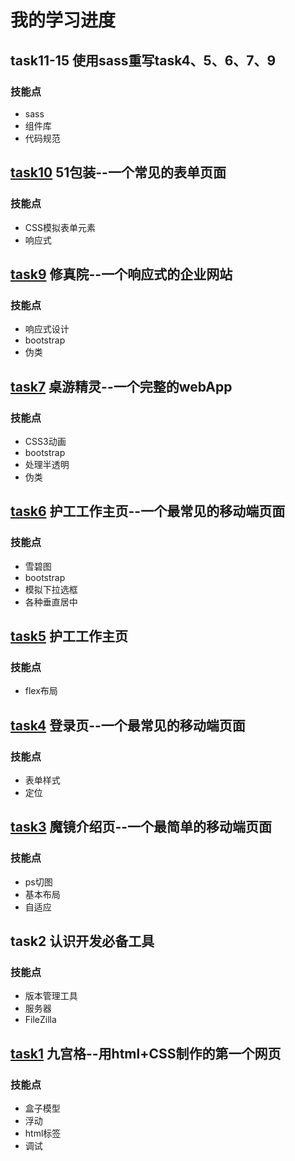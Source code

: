 # 我的学习进度




## task11-15  使用sass重写task4、5、6、7、9

### 技能点
* sass
* 组件库
* 代码规范

## [task10](https://pacino9515.github.io/start-a-project/task10/task10.html) 51包装--一个常见的表单页面

### 技能点
* CSS模拟表单元素
* 响应式

## [task9](https://pacino9515.github.io/start-a-project/task8/xiuzhen.html) 修真院--一个响应式的企业网站

### 技能点
* 响应式设计
* bootstrap
* 伪类
## [task7](https://pacino9515.github.io/start-a-project/task7/zuoyou.html)  桌游精灵--一个完整的webApp

### 技能点
* CSS3动画
* bootstrap
* 处理半透明
* 伪类
## [task6](https://pacino9515.github.io/start-a-project/task6/task6.html)  护工工作主页--一个最常见的移动端页面

### 技能点
* 雪碧图
* bootstrap
* 模拟下拉选框
* 各种垂直居中
## [task5](https://pacino9515.github.io/start-a-project/task5/hugong.html)  护工工作主页

### 技能点
* flex布局
## [task4](https://pacino9515.github.io/start-a-project/task4/denglu.html)  登录页--一个最常见的移动端页面

### 技能点
* 表单样式
* 定位
## [task3](https://pacino9515.github.io/start-a-project/task3/mojing1.html)  魔镜介绍页--一个最简单的移动端页面

### 技能点
* ps切图
* 基本布局
* 自适应

## task2  认识开发必备工具

### 技能点
* 版本管理工具
* 服务器
* FileZilla
## [task1](https://pacino9515.github.io/start-a-project/task1/jiugong.html)  九宫格--用html+CSS制作的第一个网页

### 技能点
* 盒子模型
* 浮动
* html标签
* 调试





















